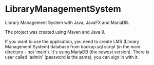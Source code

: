 # LibraryManagementSystem
Library Management System with Java, JavaFX and MariaDB.

The project was created using Maven and Java 9.

If you want to use the application, you need to create LMS (Library Management System) database from backup.sql script (in the main directory - not 'main'). It's using MariaDB (the newest version). There is user called 'admin' (password is the same), you can sign in with it.
